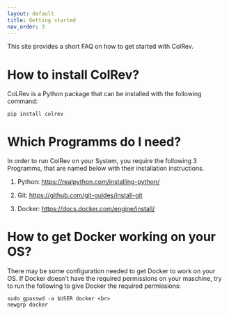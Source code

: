 ```yaml
---
layout: default
title: Getting started
nav_order: 3
---
```


This site provides a short FAQ on how to get started with ColRev.

# How to install ColRev?
CoLRev is a Python package that can be installed with the following command: <br>
```
pip install colrev
```
# Which Programms do I need?
In order to run ColRev on your System, you require the following 3 Programms, that are named below with their installation instructions.
1. Python: https://realpython.com/installing-python/
   
2. Git: https://github.com/git-guides/install-git
   
3. Docker: https://docs.docker.com/engine/install/


# How to get Docker working on your OS?
There may be some configuration needed to get Docker to work on your OS. If Docker doesn't have the required permissions on your maschine, try to run the following to give Docker the required permissions: <br>
```
sudo gpasswd -a $USER docker <br>
newgrp docker
```
